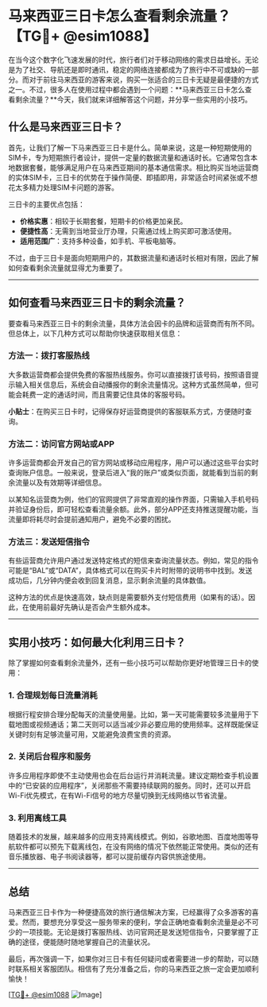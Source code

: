 # 马来西亚三日卡怎么查看剩余流量？【TG💪+ @esim1088】

在当今这个数字化飞速发展的时代，旅行者们对于移动网络的需求日益增长。无论是为了社交、导航还是即时通讯，稳定的网络连接都成为了旅行中不可或缺的一部分。而对于前往马来西亚的游客来说，购买一张适合的三日卡无疑是最便捷的方式之一。不过，很多人在使用过程中都会遇到一个问题：**马来西亚三日卡怎么查看剩余流量？**今天，我们就来详细解答这个问题，并分享一些实用的小技巧。

## 什么是马来西亚三日卡？

首先，让我们了解一下马来西亚三日卡是什么。简单来说，这是一种短期使用的SIM卡，专为短期旅行者设计，提供一定量的数据流量和通话时长。它通常包含本地数据套餐，能够满足用户在马来西亚期间的基本通信需求。相比购买当地运营商的实体SIM卡，三日卡的优势在于操作简便、即插即用，非常适合时间紧张或不想花太多精力处理SIM卡问题的游客。

三日卡的主要优点包括：
- **价格实惠**：相较于长期套餐，短期卡的价格更加亲民。
- **便捷性高**：无需到当地营业厅办理，只需通过线上购买即可激活使用。
- **适用范围广**：支持多种设备，如手机、平板电脑等。

不过，由于三日卡是面向短期用户的，其数据流量和通话时长相对有限，因此了解如何查看剩余流量就显得尤为重要了。

---

## 如何查看马来西亚三日卡的剩余流量？

要查看马来西亚三日卡的剩余流量，具体方法会因卡的品牌和运营商而有所不同。但总体上，以下几种方式可以帮助你快速获取相关信息：

### 方法一：拨打客服热线

大多数运营商都会提供免费的客服热线服务。你可以直接拨打该号码，按照语音提示输入相关信息后，系统会自动播报你的剩余流量情况。这种方式虽然简单，但可能会耗费一定的通话时间，而且需要记住具体的客服号码。

**小贴士**：在购买三日卡时，记得保存好运营商提供的客服联系方式，方便随时查询。

### 方法二：访问官方网站或APP

许多运营商都会开发自己的官方网站或移动应用程序，用户可以通过这些平台实时查询账户信息。一般来说，登录后进入“我的账户”或类似页面，就能看到当前的剩余流量以及有效期等详细信息。

以某知名运营商为例，他们的官网提供了非常直观的操作界面，只需输入手机号码并验证身份后，即可轻松查看流量余额。此外，部分APP还支持推送提醒功能，当流量即将耗尽时会提前通知用户，避免不必要的困扰。

### 方法三：发送短信指令

有些运营商允许用户通过发送特定格式的短信来查询流量状态。例如，常见的指令可能是“BAL”或“DATA”，具体格式可以在购买卡片时附带的说明书中找到。发送成功后，几分钟内便会收到回复消息，显示剩余流量的具体数值。

这种方法的优点是快速高效，缺点则是需要额外支付短信费用（如果有的话）。因此，在使用前最好先确认是否会产生额外成本。

---

## 实用小技巧：如何最大化利用三日卡？

除了掌握如何查看剩余流量外，还有一些小技巧可以帮助你更好地管理三日卡的使用：

### 1. 合理规划每日流量消耗

根据行程安排合理分配每天的流量使用量。比如，第一天可能需要较多流量用于下载地图或视频通话；第二天则可以适当减少非必要应用的使用频率。这样既能保证关键时刻有足够流量可用，又能避免浪费宝贵的资源。

### 2. 关闭后台程序和服务

许多应用程序即使不主动使用也会在后台运行并消耗流量。建议定期检查手机设置中的“已安装的应用程序”，关闭那些不需要持续联网的服务。同时，还可以开启Wi-Fi优先模式，在有Wi-Fi信号的地方尽量切换到无线网络以节省流量。

### 3. 利用离线工具

随着技术的发展，越来越多的应用支持离线模式。例如，谷歌地图、百度地图等导航软件都可以预先下载离线包，在没有网络的情况下依然能正常使用。类似的还有音乐播放器、电子书阅读器等，都可以提前缓存内容供旅途使用。

---

## 总结

马来西亚三日卡作为一种便捷高效的旅行通信解决方案，已经赢得了众多游客的喜爱。然而，要想充分享受这一服务带来的便利，学会正确地查看剩余流量是必不可少的一项技能。无论是拨打客服热线、访问官网还是发送短信指令，只要掌握了正确的途径，便能随时随地掌握自己的流量状况。

最后，再次强调一下，如果你对三日卡有任何疑问或者需要进一步的帮助，可以随时联系相关客服团队。相信有了充分准备之后，你的马来西亚之旅一定会更加顺利愉快！

[[TG💪+ @esim1088](https://t.me/s/esim1088) ![Image](https://i.postimg.cc/4NQfJmqS/Snipaste-2025-05-13-00-14-12.png)]